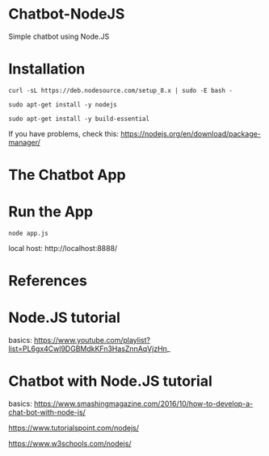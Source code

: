 # Chatbot-NodeJS
Simple chatbot using Node.JS

# Installation

```
curl -sL https://deb.nodesource.com/setup_8.x | sudo -E bash -

sudo apt-get install -y nodejs

sudo apt-get install -y build-essential
```
If you have problems, check this: https://nodejs.org/en/download/package-manager/

# The Chatbot App

# Run the App
```
node app.js
```
local host: http://localhost:8888/
# References
# Node.JS tutorial

basics: https://www.youtube.com/playlist?list=PL6gx4Cwl9DGBMdkKFn3HasZnnAqVjzHn_

# Chatbot with Node.JS tutorial

basics: https://www.smashingmagazine.com/2016/10/how-to-develop-a-chat-bot-with-node-js/

https://www.tutorialspoint.com/nodejs/


https://www.w3schools.com/nodejs/




